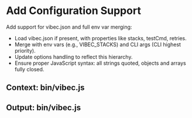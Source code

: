 # Add Configuration Support

Add support for vibec.json and full env var merging:
- Load vibec.json if present, with properties like stacks, testCmd, retries.
- Merge with env vars (e.g., VIBEC_STACKS) and CLI args (CLI highest priority).
- Update options handling to reflect this hierarchy.
- Ensure proper JavaScript syntax: all strings quoted, objects and arrays fully closed.

## Context: bin/vibec.js
## Output: bin/vibec.js
